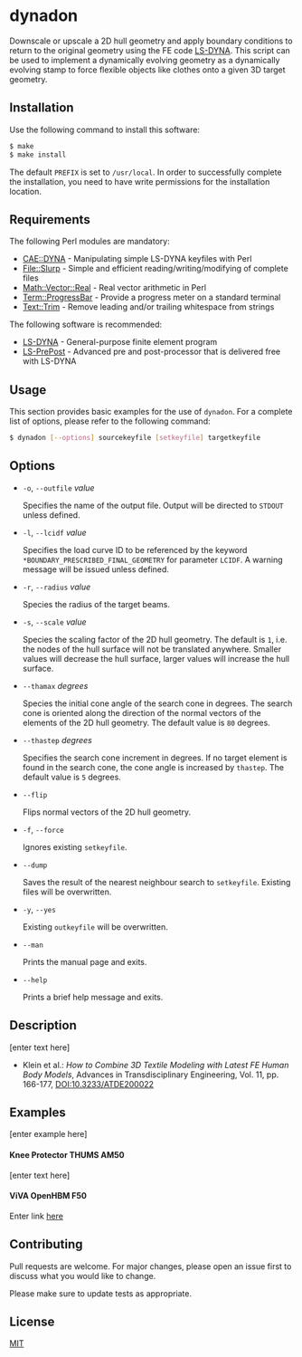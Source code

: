 # dynadon

Downscale or upscale a 2D hull geometry and apply boundary conditions to return to the original geometry using the FE code [LS-DYNA](https://www.lstc.com/products/ls-dyna).  This script can be used to implement a dynamically evolving geometry as a dynamically evolving stamp to force flexible objects like clothes onto a given 3D target geometry.



## Installation

Use the following command to install this software:

```bash
$ make
$ make install
```

The default `PREFIX` is set to `/usr/local`.  In order to successfully complete the installation, you need to have write permissions for the installation location.



## Requirements

The following Perl modules are mandatory:

+ [CAE::DYNA](https://github.com/mboljen/cae-dyna-perl) - Manipulating simple LS-DYNA keyfiles with Perl
+ [File::Slurp](https://metacpan.org/pod/File::Slurp) - Simple and efficient reading/writing/modifying of complete files
+ [Math::Vector::Real](https://metacpan.org/pod/Math::Vector::Real) - Real vector arithmetic in Perl
+ [Term::ProgressBar](https://metacpan.org/pod/Term::ProgressBar) - Provide a progress meter on a standard terminal
+ [Text::Trim](https://metacpan.org/pod/Text::Trim) - Remove leading and/or trailing whitespace from strings

The following software is recommended:

+ [LS-DYNA](https://www.lstc.com/products/ls-dyna) - General-purpose finite element program
+ [LS-PrePost](https://www.lstc.com/products/ls-prepost) - Advanced pre and post-processor that is delivered free with LS-DYNA



## Usage

This section provides basic examples for the use of `dynadon`.  For a complete list of options, please refer to the following command:

```bash
$ dynadon [--options] sourcekeyfile [setkeyfile] targetkeyfile
```


## Options

+ `-o`, `--outfile` _value_

  Specifies the name of the output file.  Output will be directed to `STDOUT` unless defined.

+ `-l`, `--lcidf` _value_

  Specifies the load curve ID to be referenced by the keyword `*BOUNDARY_PRESCRIBED_FINAL_GEOMETRY` for parameter `LCIDF`.  A warning message will be issued unless defined.

+ `-r`, `--radius` _value_

  Species the radius of the target beams.

+ `-s`, `--scale` _value_

  Species the scaling factor of the 2D hull geometry.  The default is `1`, i.e. the nodes of the hull surface will not be translated anywhere.  Smaller values will decrease the hull surface, larger values will increase the hull surface.

+ `--thamax` _degrees_

  Species the initial cone angle of the search cone in degrees.  The search cone is oriented along the direction of the normal vectors of the elements of the 2D hull geometry.  The default value is `80` degrees.

+ `--thastep` _degrees_

  Specifies the search cone increment in degrees.  If no target element is found in the search cone, the cone angle is increased by `thastep`.  The default value is `5` degrees.

+ `--flip`

  Flips normal vectors of the 2D hull geometry.

+ `-f`, `--force`

  Ignores existing `setkeyfile`.

+ `--dump`

  Saves the result of the nearest neighbour search to `setkeyfile`.  Existing files will be overwritten.

+ `-y`, `--yes`

  Existing `outkeyfile` will be overwritten.

+ `--man`

  Prints the manual page and exits.

+ `--help`

  Prints a brief help message and exits.



## Description

[enter text here]

+ Klein et al.: *How to Combine 3D Textile Modeling with Latest FE Human Body Models*,
  Advances in Transdisciplinary Engineering, Vol. 11, pp. 166-177, [DOI:10.3233/ATDE200022](https://doi.org/10.3233/ATDE200022)


## Examples

[enter example here]


#### Knee Protector THUMS AM50

[enter text here]

#### ViVA OpenHBM F50

Enter link [here](https://www.chalmers.se/en/projects/Pages/OpenHBM.aspx)



## Contributing

Pull requests are welcome. For major changes, please open an issue first to discuss what you would like to change.

Please make sure to update tests as appropriate.



## License

[MIT](https://choosealicense.com/licenses/mit/)
